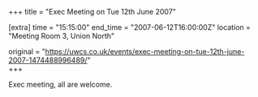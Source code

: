 +++
title = "Exec Meeting on Tue 12th June 2007"

[extra]
time = "15:15:00"
end_time = "2007-06-12T16:00:00Z"
location = "Meeting Room 3, Union North"

original = "https://uwcs.co.uk/events/exec-meeting-on-tue-12th-june-2007-1474488996489/"    
+++

Exec meeting, all are welcome.


